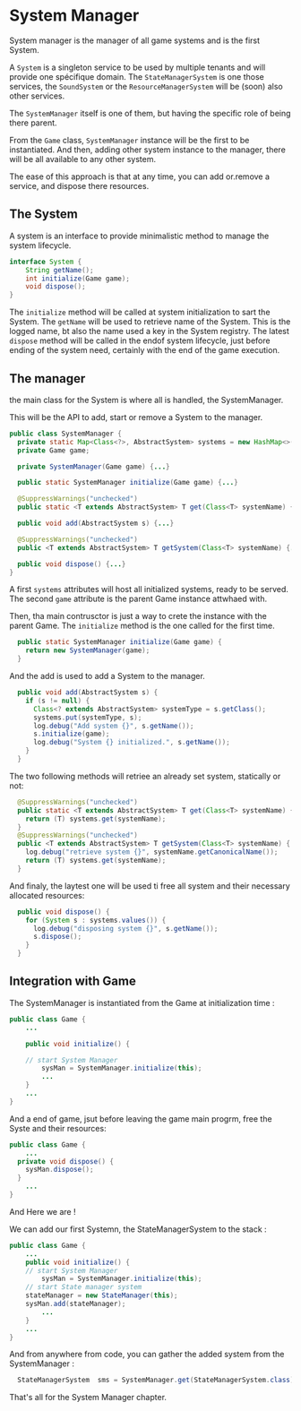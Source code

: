 # System Manager

System manager is the manager of all game systems and is the first System.

A `System` is a singleton service to be used by multiple tenants and will provide one spécifique domain. The `StateManagerSystem` is one those services, the `SoundSystem` or the `ResourceManagerSystem` will be (soon) also other services.

The `SystemManager` itself is one of them, but having the specific role of being there parent.

From the `Game` class, `SystemManager` instance will be the first to be instantiated.
And then, adding other system instance to the manager, there will be all available to any other system.

The ease of this approach is that at any time, you can add or.remove a service, and dispose there resources.

## The System

A system is an interface to provide minimalistic method to manage the system lifecycle.

```java
interface System {
    String getName();
    int initialize(Game game);
    void dispose();
}
```

The `initialize` method will be called at system initialization to sart the System.
The `getName` will be used to retrieve name of the System. This is the logged name, bt also the name used a key in the System registry.
The latest `dispose` method will be called in the endof system lifecycle, just before ending of the system need, certainly with the end of the game execution.

## The manager

the main class for the System is where all is handled, the SystemManager.

This will be the API to add, start or remove a System to the manager.

```java
public class SystemManager {
  private static Map<Class<?>, AbstractSystem> systems = new HashMap<>();
  private Game game;

  private SystemManager(Game game) {...}

  public static SystemManager initialize(Game game) {...}

  @SuppressWarnings("unchecked")
  public static <T extends AbstractSystem> T get(Class<T> systemName) {...}

  public void add(AbstractSystem s) {...}

  @SuppressWarnings("unchecked")
  public <T extends AbstractSystem> T getSystem(Class<T> systemName) {...}

  public void dispose() {...}
}

```

A first `systems` attributes will host all initialized systems, ready to be served.
The second `game` attribute is the parent Game instance attwhaed with.

Then, tha main contrusctor is just a way to crete the instance with the parent Game.
The `initialize` method is the one called for the first time.

```java
  public static SystemManager initialize(Game game) {
    return new SystemManager(game);
  }
```

And the add is used to add a System to the manager.

```java
  public void add(AbstractSystem s) {
    if (s != null) {
      Class<? extends AbstractSystem> systemType = s.getClass();
      systems.put(systemType, s);
      log.debug("Add system {}", s.getName());
      s.initialize(game);
      log.debug("System {} initialized.", s.getName());
    }
  }
```

The two following methods will retriee an already set system, statically or not:

```java
  @SuppressWarnings("unchecked")
  public static <T extends AbstractSystem> T get(Class<T> systemName) {
    return (T) systems.get(systemName);
  }
  @SuppressWarnings("unchecked")
  public <T extends AbstractSystem> T getSystem(Class<T> systemName) {
    log.debug("retrieve system {}", systemName.getCanonicalName());
    return (T) systems.get(systemName);
  }
```

And finaly, the laytest one will be used ti free all system and their necessary allocated resources:

```java
  public void dispose() {
    for (System s : systems.values()) {
      log.debug("disposing system {}", s.getName());
      s.dispose();
    }
  }
```

## Integration with Game

The SystemManager is instantiated from the Game at initialization time :

```java
public class Game {
    ...

    public void initialize() {

    // start System Manager
        sysMan = SystemManager.initialize(this);
        ...
    }
    ...
}
```

And a end of game, jsut before leaving the game main progrm, free the Syste and their resources:

```java
public class Game {
    ...
  private void dispose() {
    sysMan.dispose();
  }
    ...
}
```

And Here we are !

We can add our first Systemn, the StateManagerSystem to the stack :

```java
public class Game {
    ...
    public void initialize() {
    // start System Manager
        sysMan = SystemManager.initialize(this);
    // start State manager system
    stateManager = new StateManager(this);
    sysMan.add(stateManager);
        ...
    }
    ...
}
```

And from anywhere from code, you can gather the added system from the SystemManager :

```java
  StateManagerSystem  sms = SystemManager.get(StateManagerSystem.class);
```

That's all for the System Manager chapter.
